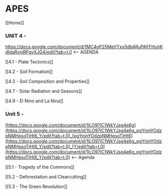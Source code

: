 # APES

[[Home]]

### UNIT 4 -

<https://docs.google.com/document/d/1MC4oP25MeVYxx5dbARuPAFFHuhKdIdaRynlRFgyXJG4/edit?tab=t.0> <-- AGENDA

[[4.1 - Plate Tectonics]]

[[4.2 - Soil Formation]]

[[4.3 - Soil Composition and Properties]]

[[4.7 - Solar Radiation and Seasons]]

[[4.9 - El Nino and La Nina]]

### Unit 5 -

[https://docs.google.com/document/d/1ILO97IC1WkYJsg4e6g](https://docs.google.com/document/d/1ILO97IC1WkYJsg4e6g_pgYnjnYOdzpNMHesoTjHt6_Y/edit?tab=t.0)_[pgYnjnYOdzpNMHesoTjHt6](https://docs.google.com/document/d/1ILO97IC1WkYJsg4e6g_pgYnjnYOdzpNMHesoTjHt6_Y/edit?tab=t.0)_[Y/edit?tab=t.0](https://docs.google.com/document/d/1ILO97IC1WkYJsg4e6g_pgYnjnYOdzpNMHesoTjHt6_Y/edit?tab=t.0) <-- Agenda

[[5.1 - Tragedy of the Commons]]

[[5.2 - Deforestation and Clearcutting]]

[[5.3 - The Green Revolution]] 